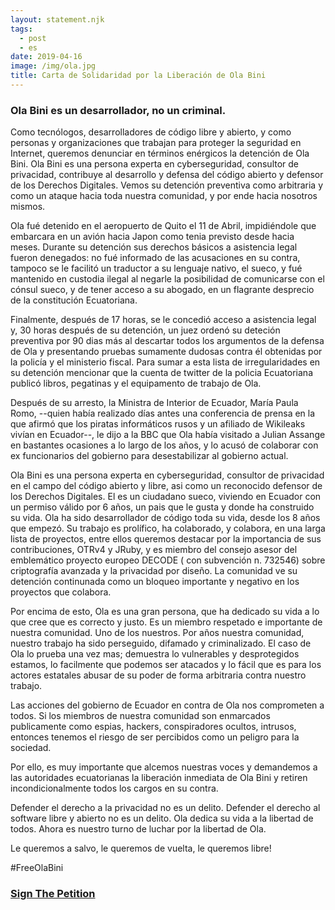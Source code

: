 ```yaml
---
layout: statement.njk
tags:
  - post
  - es
date: 2019-04-16
image: /img/ola.jpg
title: Carta de Solidaridad por la Liberación de Ola Bini
---
```


### Ola Bini es un desarrollador, no un criminal.

Como tecnólogos, desarrolladores de código libre y abierto, y como personas y organizaciones que trabajan para proteger la seguridad en Internet, queremos  denunciar en términos enérgicos la detención de Ola Bini. Ola Bini es una persona experta en cyberseguridad, consultor de privacidad, contribuye al desarrollo y defensa del código abierto y defensor de los Derechos Digitales. Vemos su detención preventiva como arbitraria y como un ataque hacia toda nuestra comunidad, y por ende hacia nosotros mismos. 


Ola fué detenido en el aeropuerto de Quito el 11 de Abril, impidiéndole que embarcara en un avión hacia Japon como tenia previsto desde hacia meses. Durante su detención sus derechos básicos a asistencia legal fueron denegados: no fué informado de las acusaciones en su contra, tampoco se le  facilitó un traductor a su lenguaje nativo, el sueco, y fué mantenido en custodia ilegal al negarle la posibilidad de comunicarse con el cónsul sueco, y de tener acceso a su abogado, en un flagrante desprecio de la constitución Ecuatoriana.

Finalmente, después de 17 horas,  se le concedió acceso a asistencia legal y, 30 horas después de su detención, un juez ordenó su deteción preventiva por 90 dias más al descartar todos los argumentos de la defensa de Ola y presentando pruebas sumamente dudosas contra él obtenidas por la policía y el ministerio fiscal. Para sumar a esta lista de irregularidades en su detención mencionar que la cuenta de twitter de la policia Ecuatoriana publicó libros, pegatinas y el equipamento de trabajo de Ola. 


Después de su arresto, la Ministra de Interior de Ecuador, María Paula Romo, --quien había realizado días antes una conferencia de prensa en la que afirmó que los piratas informáticos rusos y un afiliado de Wikileaks vivían en Ecuador--, le dijo a la BBC que Ola había visitado a Julian Assange en bastantes ocasiones a lo largo de los años, y lo acusó de colaborar con ex funcionarios del gobierno para desestabilizar al gobierno actual.

Ola Bini es una persona experta en cyberseguridad, consultor de privacidad en el campo del código abierto y libre, asi como un reconocido defensor de los Derechos Digitales. El es un ciudadano sueco, viviendo en Ecuador con un permiso válido por 6 años, un pais que le gusta y donde ha construido su vida.  Ola ha sido desarrollador de código toda su vida, desde los 8 años que empezó.  Su trabajo es prolífico, ha colaborado, y colabora, en una larga lista de proyectos, entre ellos queremos destacar por la importancia de sus contribuciones, OTRv4 y JRuby, y es miembro del consejo asesor del  emblemático proyecto europeo DECODE ( con subvención n. 732546) sobre criptografía avanzada y la privacidad por diseño.  La comunidad ve su detención continunada como un bloqueo importante y negativo en los proyectos que colabora.

Por encima de esto, Ola es una gran persona, que ha dedicado su vida a lo que cree que es correcto y justo. Es un miembro respetado e importante de nuestra comunidad. Uno de los nuestros. Por años nuestra comunidad, nuestro trabajo ha sido perseguido, difamado y criminalizado.  El caso de Ola lo prueba una vez mas; demuestra lo vulnerables y desprotegidos estamos,  lo facilmente que podemos ser atacados y lo fácil que es para los actores estatales abusar de su poder de forma arbitraria contra nuestro trabajo.

Las acciones del gobierno de Ecuador en contra de Ola nos comprometen a todos. Si los miembros de nuestra comunidad son enmarcados publicamente como espias, hackers, conspiradores ocultos, intrusos, entonces tenemos el riesgo de ser percibidos como un peligro para la sociedad.

Por ello, es muy importante que alcemos nuestras voces y demandemos a las autoridades ecuatorianas la liberación inmediata de Ola Bini y retiren incondicionalmente todos los cargos en su contra.

Defender el derecho a la privacidad no es un delito. Defender el derecho al software libre y abierto no es un delito. Ola dedica su vida a la libertad de todos. Ahora es nuestro turno de luchar por la libertad de Ola.

Le queremos a salvo, le queremos de vuelta, le queremos libre! 

#FreeOlaBini

### [Sign The Petition](https://is.gd/dropchargesagainstola)

